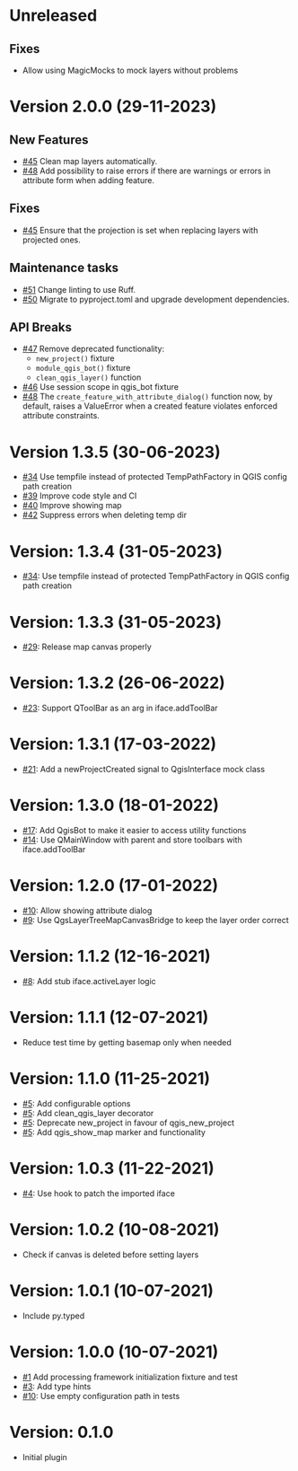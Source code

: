 # Unreleased

## Fixes

* Allow using MagicMocks to mock layers without problems

# Version 2.0.0 (29-11-2023)

## New Features

* [#45](https://github.com/GispoCoding/pytest-qgis/pull/45) Clean map layers automatically.
* [#48](https://github.com/GispoCoding/pytest-qgis/pull/48) Add possibility to raise errors if there are warnings or errors in attribute form when adding feature.

## Fixes

* [#45](https://github.com/GispoCoding/pytest-qgis/pull/45) Ensure that the projection is set when replacing layers with projected ones.

## Maintenance tasks

* [#51](https://github.com/GispoCoding/pytest-qgis/pull/51) Change linting to use Ruff.
* [#50](https://github.com/GispoCoding/pytest-qgis/pull/50) Migrate to pyproject.toml and upgrade development dependencies.

## API Breaks

* [#47](https://github.com/GispoCoding/pytest-qgis/pull/48) Remove deprecated functionality:
  * `new_project()` fixture
  * `module_qgis_bot()` fixture
  * `clean_qgis_layer()` function
* [#46](https://github.com/GispoCoding/pytest-qgis/pull/46) Use session scope in qgis_bot fixture
* [#48](https://github.com/GispoCoding/pytest-qgis/pull/48) The `create_feature_with_attribute_dialog()` function now, by default, raises a ValueError when a created feature violates enforced attribute constraints.

# Version 1.3.5 (30-06-2023)
* [#34](https://github.com/GispoCoding/pytest-qgis/pull/34) Use tempfile instead of protected TempPathFactory in QGIS config path creation
* [#39](https://github.com/GispoCoding/pytest-qgis/pull/39) Improve code style and CI
* [#40](https://github.com/GispoCoding/pytest-qgis/pull/40) Improve showing map
* [#42](https://github.com/GispoCoding/pytest-qgis/pull/42) Suppress errors when deleting temp dir

# Version: 1.3.4 (31-05-2023)

* [#34](https://github.com/GispoCoding/pytest-qgis/pull/34): Use tempfile instead of protected TempPathFactory in QGIS config path creation

# Version: 1.3.3 (31-05-2023)

* [#29](https://github.com/GispoCoding/pytest-qgis/pull/29): Release map canvas properly

# Version: 1.3.2 (26-06-2022)

* [#23](https://github.com/GispoCoding/pytest-qgis/pull/23): Support QToolBar as an arg in iface.addToolBar

# Version: 1.3.1 (17-03-2022)

* [#21](https://github.com/GispoCoding/pytest-qgis/pull/21): Add a newProjectCreated signal to QgisInterface mock class


# Version: 1.3.0 (18-01-2022)

* [#17](https://github.com/GispoCoding/pytest-qgis/pull/17): Add QgisBot to make it easier to access utility functions
* [#14](https://github.com/GispoCoding/pytest-qgis/pull/14): Use QMainWindow with parent and store toolbars with iface.addToolBar

# Version: 1.2.0 (17-01-2022)

* [#10](https://github.com/GispoCoding/pytest-qgis/pull/10): Allow showing attribute dialog
* [#9](https://github.com/GispoCoding/pytest-qgis/pull/9): Use QgsLayerTreeMapCanvasBridge to keep the layer order correct


# Version: 1.1.2 (12-16-2021)

* [#8](https://github.com/GispoCoding/pytest-qgis/pull/8): Add stub iface.activeLayer logic

# Version: 1.1.1 (12-07-2021)

* Reduce test time by getting basemap only when needed

# Version: 1.1.0 (11-25-2021)

* [#5](https://github.com/GispoCoding/pytest-qgis/pull/5): Add configurable options
* [#5](https://github.com/GispoCoding/pytest-qgis/pull/5): Add clean_qgis_layer decorator
* [#5](https://github.com/GispoCoding/pytest-qgis/pull/5): Deprecate new_project in favour of qgis_new_project
* [#5](https://github.com/GispoCoding/pytest-qgis/pull/5): Add qgis_show_map marker and functionality

# Version: 1.0.3 (11-22-2021)

* [#4](https://github.com/GispoCoding/pytest-qgis/pull/4): Use hook to patch the imported iface

# Version: 1.0.2 (10-08-2021)

* Check if canvas is deleted before setting layers

# Version: 1.0.1 (10-07-2021)

* Include py.typed

# Version: 1.0.0 (10-07-2021)

* [#1](https://github.com/GispoCoding/pytest-qgis/pull/1) Add processing framework initialization fixture and test
* [#3](https://github.com/GispoCoding/pytest-qgis/pull/3): Add type hints
* [#10](https://github.com/GispoCoding/pytest-qgis/pull/2): Use empty configuration path in tests

# Version: 0.1.0

* Initial plugin

